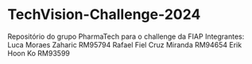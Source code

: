 # TechVision-Challenge-2024
Repositório do grupo PharmaTech para o challenge da FIAP 
Integrantes:
Luca Moraes Zaharic RM95794
Rafael Fiel Cruz Miranda RM94654
Erik Hoon Ko RM93599
